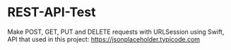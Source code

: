 # REST-API-Test
Make POST, GET, PUT and DELETE requests with URLSession using Swift, API that used in this project: https://jsonplaceholder.typicode.com
